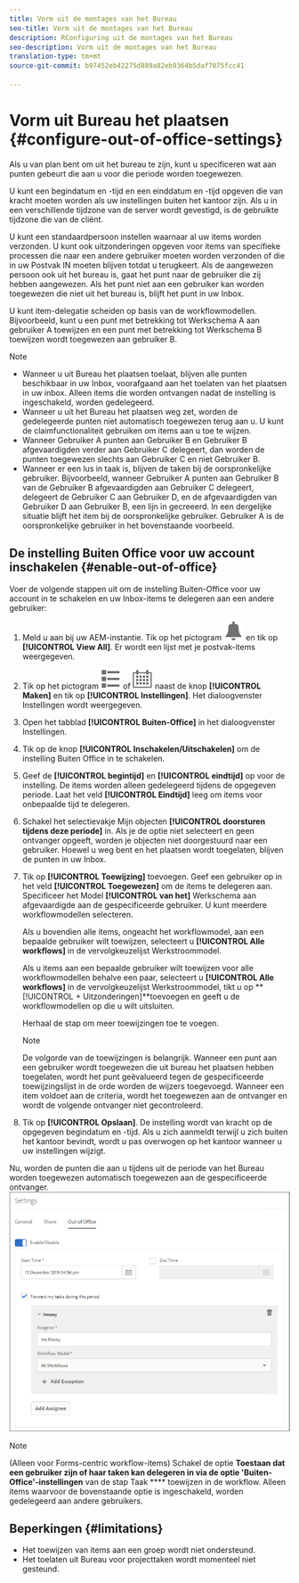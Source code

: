 ```yaml
---
title: Vorm uit de montages van het Bureau
seo-title: Vorm uit de montages van het Bureau
description: RConfiguring uit de montages van het Bureau
seo-description: Vorm uit de montages van het Bureau
translation-type: tm+mt
source-git-commit: b97452eb42275d889a82eb9364b5daf7075fcc41

---
```




# Vorm uit Bureau het plaatsen {#configure-out-of-office-settings}

Als u van plan bent om uit het bureau te zijn, kunt u specificeren wat aan punten gebeurt die aan u voor die periode worden toegewezen.

U kunt een begindatum en -tijd en een einddatum en -tijd opgeven die van kracht moeten worden als uw instellingen buiten het kantoor zijn. Als u in een verschillende tijdzone van de server wordt gevestigd, is de gebruikte tijdzone die van de cliënt.

U kunt een standaardpersoon instellen waarnaar al uw items worden verzonden. U kunt ook uitzonderingen opgeven voor items van specifieke processen die naar een andere gebruiker moeten worden verzonden of die in uw Postvak IN moeten blijven totdat u terugkeert. Als de aangewezen persoon ook uit het bureau is, gaat het punt naar de gebruiker die zij hebben aangewezen. Als het punt niet aan een gebruiker kan worden toegewezen die niet uit het bureau is, blijft het punt in uw Inbox.

U kunt item-delegatie scheiden op basis van de workflowmodellen. Bijvoorbeeld, kunt u een punt met betrekking tot Werkschema A aan gebruiker A toewijzen en een punt met betrekking tot Werkschema B toewijzen wordt toegewezen aan gebruiker B.


>[!NOTE]
>
> * Wanneer u uit Bureau het plaatsen toelaat, blijven alle punten beschikbaar in uw Inbox, voorafgaand aan het toelaten van het plaatsen in uw inbox. Alleen items die worden ontvangen nadat de instelling is ingeschakeld, worden gedelegeerd.
> * Wanneer u uit het Bureau het plaatsen weg zet, worden de gedelegeerde punten niet automatisch toegewezen terug aan u. U kunt de claimfunctionaliteit gebruiken om items aan u toe te wijzen.
> * Wanneer Gebruiker A punten aan Gebruiker B en Gebruiker B afgevaardigden verder aan Gebruiker C delegeert, dan worden de punten toegewezen slechts aan Gebruiker C en niet Gebruiker B.
> * Wanneer er een lus in taak is, blijven de taken bij de oorspronkelijke gebruiker. Bijvoorbeeld, wanneer Gebruiker A punten aan Gebruiker B van de Gebruiker B afgevaardigden aan Gebruiker C delegeert, delegeert de Gebruiker C aan Gebruiker D, en de afgevaardigden van Gebruiker D aan Gebruiker B, een lijn in gecreeerd. In een dergelijke situatie blijft het item bij de oorspronkelijke gebruiker. Gebruiker A is de oorspronkelijke gebruiker in het bovenstaande voorbeeld.


## De instelling Buiten Office voor uw account inschakelen {#enable-out-of-office}

Voer de volgende stappen uit om de instelling Buiten-Office voor uw account in te schakelen en uw Inbox-items te delegeren aan een andere gebruiker:

1. Meld u aan bij uw AEM-instantie. Tik op het pictogram ![Inbox](assets/bell.svg) en tik op **[!UICONTROL View All]**. Er wordt een lijst met je postvak-items weergegeven.
1. Tik op het pictogram ![Weergavekiezer](assets/viewlist.svg) of ![Weergavekiezer](assets/calendar.svg) naast de knop **[!UICONTROL Maken]** en tik op **[!UICONTROL Instellingen]**. Het dialoogvenster Instellingen wordt weergegeven.
1. Open het tabblad **[!UICONTROL Buiten-Office]** in het dialoogvenster Instellingen.
1. Tik op de knop **[!UICONTROL Inschakelen/Uitschakelen]** om de instelling Buiten Office in te schakelen.
1. Geef de **[!UICONTROL begintijd]** en **[!UICONTROL eindtijd]** op voor de instelling. De items worden alleen gedelegeerd tijdens de opgegeven periode. Laat het veld **[!UICONTROL Eindtijd]** leeg om items voor onbepaalde tijd te delegeren.
1. Schakel het selectievakje Mijn objecten **[!UICONTROL doorsturen tijdens deze periode]** in. Als je de optie niet selecteert en geen ontvanger opgeeft, worden je objecten niet doorgestuurd naar een gebruiker. Hoewel u weg bent en het plaatsen wordt toegelaten, blijven de punten in uw Inbox.
1. Tik op **[!UICONTROL Toewijzing]** toevoegen. Geef een gebruiker op in het veld **[!UICONTROL Toegewezen]** om de items te delegeren aan. Specificeer het Model **[!UICONTROL van het]** Werkschema aan afgevaardigde aan de gespecificeerde gebruiker. U kunt meerdere workflowmodellen selecteren.

   Als u bovendien alle items, ongeacht het workflowmodel, aan een bepaalde gebruiker wilt toewijzen, selecteert u **[!UICONTROL Alle workflows]** in de vervolgkeuzelijst Werkstroommodel. <br>

   Als u items aan een bepaalde gebruiker wilt toewijzen voor alle workflowmodellen behalve een paar, selecteert u **[!UICONTROL Alle workflows]** in de vervolgkeuzelijst Werkstroommodel, tikt u op **[!UICONTROL + Uitzonderingen]**toevoegen en geeft u de workflowmodellen op die u wilt uitsluiten.
   <br>

   Herhaal de stap om meer toewijzingen toe te voegen. <br>

   >[!NOTE]
   >
   >De volgorde van de toewijzingen is belangrijk. Wanneer een punt aan een gebruiker wordt toegewezen die uit bureau het plaatsen hebben toegelaten, wordt het punt geëvalueerd tegen de gespecificeerde toewijzingslijst in de orde worden de wijzers toegevoegd. Wanneer een item voldoet aan de criteria, wordt het toegewezen aan de ontvanger en wordt de volgende ontvanger niet gecontroleerd.

1. Tik op **[!UICONTROL Opslaan]**. De instelling wordt van kracht op de opgegeven begindatum en -tijd. Als u zich aanmeldt terwijl u zich buiten het kantoor bevindt, wordt u pas overwogen op het kantoor wanneer u uw instellingen wijzigt.

Nu, worden de punten die aan u tijdens uit de periode van het Bureau worden toegewezen automatisch toegewezen aan de gespecificeerde ontvanger.
![Buiten kantoor](assets/out-of-office.png)

>[!NOTE]
>
>(Alleen voor Forms-centric workflow-items) Schakel de optie **Toestaan dat een gebruiker zijn of haar taken kan delegeren in via de optie &#39;Buiten-Office&#39;-instellingen** van de stap Taak **** toewijzen in de workflow. Alleen items waarvoor de bovenstaande optie is ingeschakeld, worden gedelegeerd aan andere gebruikers.

## Beperkingen {#limitations}

* Het toewijzen van items aan een groep wordt niet ondersteund.
* Het toelaten uit Bureau voor projecttaken wordt momenteel niet gesteund.
